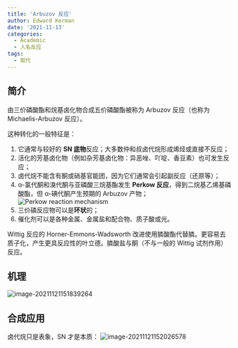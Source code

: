 ```yaml
---
title: 'Arbuzov 反应'
author: Edward Kerman
date: '2021-11-13'
categories:
  - Academic
  - 人名反应
tags:
  - 取代
---
```

## 简介

由三价磷酸酯和烷基卤化物合成五价磷酸酯被称为 Arbuzov 反应（也称为 Michaelis-Arbuzov 反应）。

这种转化的一般特征是：

1. 它通常与较好的 **SN 底物**反应；大多数仲和叔卤代烷形成烯烃或直接不反应；
2. 活化的芳基卤化物（例如杂芳基卤化物：异恶唑、吖啶、香豆素）也可发生反应；
3. 卤代烷不能含有酮或硝基官能团，因为它们通常会引起副反应（还原等）；
4. α-氯代酮和溴代酮与亚磷酸三烷基酯发生 **Perkow 反应**，得到二烷基乙烯基磷酸酯，但 α-碘代酮产生预期的 Arbuzov 产物；  ![Perkow reaction mechanism](https://tva1.sinaimg.cn/large/008i3skNly1gwmsg8rvunj31yb0u0dj1.jpg)
5. 三价磷反应物可以是**环状**的；
6. 催化剂可以是各种金属、金属盐和配合物、质子酸或光。 

Wittig 反应的 Horner-Emmons-Wadsworth 改进使用膦酸酯代替膦。更容易去质子化，产生更具反应性的叶立德。膦酸盐与酮（不与一般的 Wittig 试剂作用）反应。

## 机理

![image-20211121151839264](https://tva1.sinaimg.cn/large/008i3skNly1gwmsp5bty8j31sk0amaca.jpg)

## 合成应用

卤代烷只是表象，SN 才是本质：
![image-20211121152026578](https://tva1.sinaimg.cn/large/008i3skNly1gwmsr0tlvwj31rw0sgdl4.jpg)